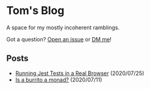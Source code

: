 # Tom's Blog

A space for my mostly incoherent ramblings.

Got a question? [Open an issue](https://github.com/tom-sherman/blog/issues/new) or [DM me](https://twitter.com/tomus_sherman)!

## Posts

- [Running Jest Tests in a Real Browser](https://github.com/tom-sherman/blog/blob/master/posts/02-running-jest-tests-in-a-browser.md) (2020/07/25)
- [Is a burrito a monad?](https://github.com/tom-sherman/blog/blob/master/posts/01-is-a-burrito-a-monad.md) (2020/07/11)

